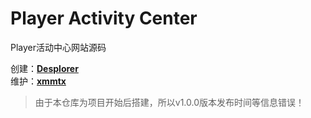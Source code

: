 # Player Activity Center
Player活动中心网站源码

创建：[**Desplorer**](https://github.com/Desplorer) <br>
维护：[**xmmtx**](https://github.com/xmmtx)

> 由于本仓库为项目开始后搭建，所以v1.0.0版本发布时间等信息错误！
